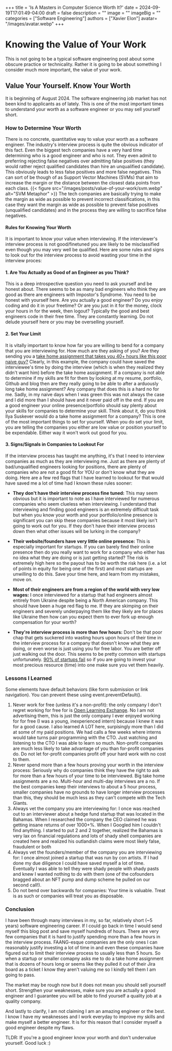 +++
title = 'Is A Masters in Computer Science Worth It?'
date = 2024-09-19T17:01:49-04:00
draft = false
description = ""
image = ""
imageBig = ""
categories = ["Software Engineering"]
authors = ["Xavier Elon"]
avatar= "/images/avatar.webp"
+++

# Knowing the Value of Your Work

This is not going to be a typical software engineering post about some obscure practice or technicality. Rather it is going to be about something I consider much more important, the value of your work. 

## Value Your Yourself. Know Your Worth

It is beginning of August 2024. The software engineering job market has not been kind to applicants as of lately. This is one of the most important times to understand your worth as a software engineer or you may sell yourself short.

### How to Determine Your Worth

There is no concrete, quantitative way to value your worth as a software engineer. The industry's interview process is quite the obvious indicator of this fact. Even the biggest tech companies have a very hard time determining who is a good engineer and who is not. They even admit to preferring rejecting false negatives over admitting false positives (they would rather reject qualified candidates than hire an unqualified candidate). This obviously leads to less false positives and more false negatives. This can sort of be though of as Support Vector Machines (SVMs) that aim to increase the margin or the distance between the closest data points from each class.
{{< figure src="/images/posts/value-of-your-work/svm.webp" alt="SVM Metaphor" >}}
The tech companies are basically trying to make the margin as wide as possible to prevent incorrect classifications, in this case they want the margin as wide as possible to prevent false positives (unqualified candidates) and in the process they are willing to sacrifice false negatives.

#### Rules for Knowing Your Worth

It is important to know your value when interviewing. If the interviewer's interview process is not good/finetuned you are likely to be misclassified even though you may very well be qualified. Here are some rules and signs to look out for the interview process to avoid wasting your time in the interview proces:

#### 1. **Are You Actually as Good of an Engineer as you Think?**

This is a deep introspective question you need to ask yourself and be honest about. There seems to be as many bad engineers who think they are good as there are engineers with Impostor's Syndrome. You need to be honest with yourself here. Are you actually a good engineer? Do you enjoy coding and do it in your freetime? Or are you just in it for the money, clock your hours in for the week, then logout? Typically the good and best engineers code in their free time. They are constantly learning. Do not delude yourself here or you may be overselling yourself. 

#### 2. **Set Your Limit**

It is vitally important to know how far you are willing to bend for a company that you are interviewing for. How much are they asking of you? Are they sending you a [take home assignment that takes you 40+ hours like this poor naive guy?](https://www.reddit.com/r/cscareerquestions/comments/1eferjp/just_got_one_of_the_most_painful_rejections/) Clearly, in this example, the company could have saved the interviewee's time by doing the interview (which is when they realized they didn't want him) before the take home assignment. If a company is not able to determine if my skills are fit for them by looking at my resume, portfolio, Github and blog then are they really going to be able to after a arduously long take home assignment? Any company that does this is a hard no for me. Sadly, in my naive days when I was green this was not always the case and I did more than I should have and it never paid off in the end. If you are a good engineer your online presence/portfolio should say plenty about your skills for companies to determine your skill. Think about it, do you think Ilya Suskever would do a take home assignment for a company? This is one of the most important things to set for yourself. When you do set your limit, you are telling the companies you either are low value or position yourself to be expendable. Either way it won't work out good for you.

#### 3. **Signs/Signals in Companies to Lookout For**

If the interview process has taught me anything, it's that I need to interview companies as much as they are interviewing me. Just as there are plenty of bad/unqualified engineers looking for positions, there are plenty of companies who are not a good fit for YOU or don't know what they are doing. Here are a few red flags that I have learned to lookout for that would have saved me a lot of time had I known these rules sooner:

- **They don't have their interview process fine tuned:** 
  This may seem obvious but it is important to note as I have interviewed for numerous companies who seem clueless when interviewing. I understand that interviewing and finding good engineers is an extremely difficult task but when you know your worth and your portfolio/online presence is significant you can skip these companies because it most likely isn't going to work out for you. If they don't have their interview process down then what other issues will be lurking in the company? 

- **Their website/founders have very little online presence:**
  This is especially important for startups. If you can barely find their online presence then do you really want to work for a company who either has no idea what they are doing or is just getting started? The risk is extremely high here so the payout has to be worth the risk here (i.e. a lot of points in equity for being one of the first) and most startups are unwilling to do this. Save your time here, and learn from my mistakes, move on.

- **Most of their engineers are from a region of the world with very low wages:**
  I once interviewed for a startup that had engineers almost entirely from Ukraine despite being a North American company. This should have been a huge red flag to me. If they are skimping on their engineers and severely underpaying them like they likely are for places like Ukraine then how can you expect them to ever fork up enough compensation for your worth?

- **They're interview process is more than few hours:**
  Don't be that poor chap that gets suckered into wasting hours upon hours of their time in the interview process for a company that doesn't know what they are doing, or even worse is just  using you for free labor. You are better off just walking out the door. This seems to be pretty common with startups unfortunately. [90% of startups fail](https://luisazhou.com/blog/startup-failure-statistics/#:~:text=1.,out%20of%2010%20startups%20fail&text=The%20failure%20rate%20of%20startups,the%20first%20year%20of%20operations.) so if you are going to invest your most precious resource (time) into one make sure you vet them heavily.

### **Lessons I Learned**
Some elements have default behaviors (like form submission or link navigation). You can prevent these using event.preventDefault().

1. Never work for free (unless it's a non-profit): the only company I don't regret working for free for is [Open Learning Exchange](https://www.ole.org/). No I am not advertising them, this is just the only company I ever enjoyed working for for free (I was a young, inexperienced intern) because I knew it was for a good cause. I also learned A LOT here, surpisingly more than I did at some of my paid positions. We had calls a few weeks where interns would take turns pair programming with the CTO. Just watching and listening to the CTO I was able to learn so much. Non-profit companies are much less likely to take advantage of you than for-profit companies do. Do not let for-profit companies profit off your hard work with no cost to them.
2. Never spend more than a few hours proving your worth in the interview process: Seriously why do companies think they have the right to ask for more than a few hours of your time to be interviewed. Big take home assignments are a no. Multi-hour and multi-day interviews are a no. If the best companies keep their interviews to about a 5 hour process, smaller companies have no grounds to have longer interview processes than this, they should be much less as they can't compete with the Tech Giants.
3. Always vet the company you are interviewing for: I once was reached out to an interviewer about a hedge fund startup that was located in the Bahamas. When I researched the company the CEO claimed he was getting insane returns of over 1000+%. When I Googled him I couldn't find anything. I started to put 2 and 2 together, realized the Bahamas is very lax on financial regulations and lots of shady shell companies are created here and realized his outlandish claims were most likely false, fraudulent or both
4. Always vet the founders/member of the company you are interviewing for: I once almost joined a startup that was run by con artists. If I had done my due diligence I could have saved myself a lot of time. Eventually I was able to tell they were shady people with shady pasts and knew I wanted nothing to do with them (one of the cofounders bragged about an NFT pump and dump scheme he pulled on our second call!).
5. Do not bend over backwards for companies: Your time is valuable. Treat is as such or companies will treat you as disposable.

### **Conclusion**

I have been through many interviews in my, so far, relatively short (~5 years) software engineering career. If I could go back in time I would send myself this blog post and save myself hundreds of hours. There are very few companies that it is hard to justify spending more than a few hours in the interview process. FAANG-esque companies are the only ones I can reasonably justify investing a lot of time in and even these companies have figured out to limit their interview process to usually less than 5 hours. So when a startup or smaller comapny asks me to do a take home assignment that is dozens of hours long or seems like they pulled it out of their Jira board as a ticket I know they aren't valuing me so I kindly tell them I am going to pass.

The market may be rough now but it does not mean you should sell yourself short. Strengthen your weaknesses, make sure you are actually a good engineer and I guarantee you will be able to find yourself a quality job at a quality company. 

And lastly to clarify, I am not claiming I am an amazing engineer or the best. I know I have my weaknesses and I work everyday to improve my skills and make myself a better engineer. It is for this reason that I consider myself a good engineer despite my flaws. 

TLDR: If you're a good engineer know your worth and don't undervalue yourself. Good luck :)
